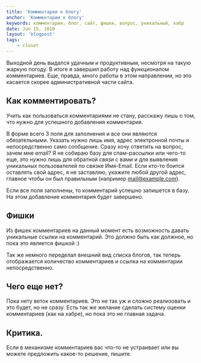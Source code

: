 ```yaml
---
title: 'Комментарии к блогу'
anchor: 'Комментарии к блогу'
keywords: комментарии, блог, сайт, фишки, вопрос, уникальный, хабр
date: Jun 15, 2010
layout: 'blogpost'
tags:
    - closet
---
```


Выходной день выдался удачным и продуктивным, несмотря на такую жаркую погоду. В итоге я завершил работу над функционалом комментариев. Еще, правда, много работы в этом направлении, но это касается скорее административной части сайта.

<!-- cut -->

## Как комментировать?

Учить как пользоваться комментариями не стану, расскажу лишь о том, что нужно для успешного добавления комментария.

В форме всего 3 поля для заполнения и все они являются обязательными. Указать нужно лишь имя, адрес электронной почты и непосредственно само сообщение. Сразу хочу ответить на вопрос, зачем мне email? Я не собираю базу для спам-рассылки или чего-то еще, это нужно лишь для обратной связи с вами и для выявления уникальных пользователей по связке Имя-Email. Если кто-то боится оставлять свой адрес, я не заставляю, укажите любой другой адрес, главное чтобы он был правильным (например mail@example.com).

Если все поля заполнены, то комментарий успешно запишется в базу. На этом добавление комментария будет завершено.

## Фишки

Из фишек комментариев на данный момент есть возможность давать уникальные ссылки на комментарий. Это должно быть как должное, но пока это является фишкой :)

Так же немного переделал внешний вид списка блогов, так теперь отображается количество комментариев и ссылка на комментарии непосредственно.

## Чего еще нет?

Пока нету веток комментариев. Это не так уж и сложно реализовать и это будет, но не сразу. Есть так же желание сделать систему оценки комментариев (как на хабре), но пока это не главная задача.

## Критика.

Если в механизме комментариев вас что-то не устраивает или вы можете предложить какое-то решение, пишите.
